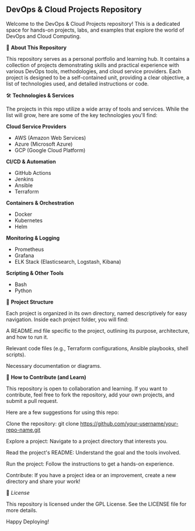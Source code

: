 ## DevOps & Cloud Projects Repository
Welcome to the DevOps & Cloud Projects repository! This is a dedicated space for hands-on projects, labs, and examples that explore the world of DevOps and Cloud Computing.

🚀 **About This Repository**

This repository serves as a personal portfolio and learning hub. It contains a collection of projects demonstrating skills and practical experience with various DevOps tools, methodologies, and cloud service providers. Each project is designed to be a self-contained unit, providing a clear objective, a list of technologies used, and detailed instructions or code.

🛠️ **Technologies & Services**

The projects in this repo utilize a wide array of tools and services. While the list will grow, here are some of the key technologies you'll find:

**Cloud Service Providers**
- AWS (Amazon Web Services)
- Azure (Microsoft Azure)
- GCP (Google Cloud Platform)

**CI/CD & Automation**
- GitHub Actions
- Jenkins
- Ansible
- Terraform

**Containers & Orchestration**
- Docker
- Kubernetes
- Helm

**Monitoring & Logging**
- Prometheus
- Grafana
- ELK Stack (Elasticsearch, Logstash, Kibana)

**Scripting & Other Tools**
- Bash
- Python

📂 **Project Structure**

Each project is organized in its own directory, named descriptively for easy navigation. Inside each project folder, you will find:

A README.md file specific to the project, outlining its purpose, architecture, and how to run it.

Relevant code files (e.g., Terraform configurations, Ansible playbooks, shell scripts).

Necessary documentation or diagrams.

🤝 **How to Contribute (and Learn)**

This repository is open to collaboration and learning. If you want to contribute, feel free to fork the repository, add your own projects, and submit a pull request.

Here are a few suggestions for using this repo:

Clone the repository: git clone https://github.com/your-username/your-repo-name.git

Explore a project: Navigate to a project directory that interests you.

Read the project's README: Understand the goal and the tools involved.

Run the project: Follow the instructions to get a hands-on experience.

Contribute: If you have a project idea or an improvement, create a new directory and share your work!

📄 _License_

This repository is licensed under the GPL License. See the LICENSE file for more details.

Happy Deploying!

